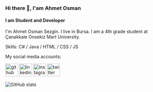          
### Hi there 👋, I'am Ahmet Osman
#### I am Student and Developer


I'm Ahmet Osman Sezgin. I live in Bursa. I am a 4th grade student at Çanakkale Onsekiz Mart University. 


Skills: C# / Java / HTML / CSS / JS 


My social media accounts:

[<img src='https://cdn.jsdelivr.net/npm/simple-icons@3.0.1/icons/github.svg' alt='github' height='40'>](https://github.com/AhmetOsmn)  [<img src='https://cdn.jsdelivr.net/npm/simple-icons@3.0.1/icons/linkedin.svg' alt='linkedin' height='40'>](https://www.linkedin.com/in/ahmet-osman-sezgin-9836761b1/)  [<img src='https://cdn.jsdelivr.net/npm/simple-icons@3.0.1/icons/instagram.svg' alt='instagram' height='40'>](https://www.instagram.com/ahmetosman.sezgin/)  [<img src='https://cdn.jsdelivr.net/npm/simple-icons@3.0.1/icons/twitter.svg' alt='twitter' height='40'>](https://twitter.com/AhmetOsmanSezg2)  



![GitHub stats](https://github-readme-stats.vercel.app/api?username=AhmetOsmn&show_icons=true)  
